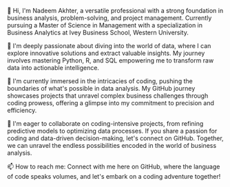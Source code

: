 👋 Hi, I'm Nadeem Akhter, a versatile professional with a strong foundation in business analysis, problem-solving, and project management. 
Currently pursuing a Master of Science in Management with a specialization in Business Analytics at Ivey Business School, Western University.

👀 I'm deeply passionate about diving into the world of data, where I can explore innovative solutions and extract valuable insights. 
My journey involves mastering Python, R, and SQL empowering me to transform raw data into actionable intelligence.

🌱 I'm currently immersed in the intricacies of coding, pushing the boundaries of what's possible in data analysis. 
My GitHub journey showcases projects that unravel complex business challenges through coding prowess, offering a glimpse into my commitment to precision and efficiency.

💞️ I'm eager to collaborate on coding-intensive projects, from refining predictive models to optimizing data processes. 
If you share a passion for coding and data-driven decision-making, let's connect on GitHub. Together, we can unravel the endless possibilities encoded in the world of business analysis.

📫 How to reach me: Connect with me here on GitHub, where the language of code speaks volumes, and let's embark on a coding adventure together!

<!---
Nadeem-Akhter1/Nadeem-Akhter1 is a ✨ special ✨ repository because its `README.md` (this file) appears on your GitHub profile.
You can click the Preview link to take a look at your changes.
--->
